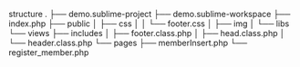 structure
.
├── demo.sublime-project
├── demo.sublime-workspace
├── index.php
├── public
│   ├── css
│   │   └── footer.css
│   ├── img
│   └── libs
└── views
├── includes
│   ├── footer.class.php
│   ├── head.class.php
│   └── header.class.php
└── pages
├── memberInsert.php
└── register_member.php
